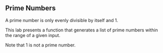 ## Prime Numbers

A prime number is only evenly divisible by itself and 1.

This lab presents a function that generates a list of prime numbers within the range of a given input.

Note that 1 is not a prime number.

